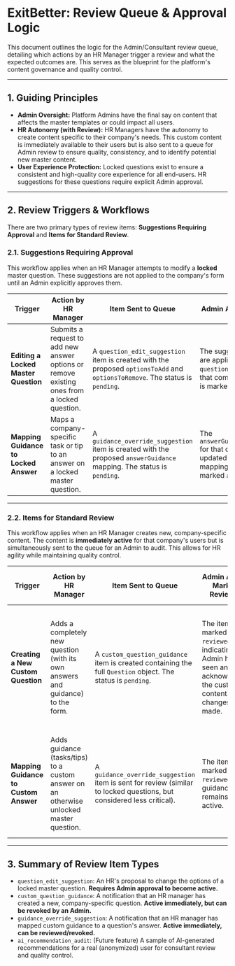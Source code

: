 # ExitBetter: Review Queue & Approval Logic

This document outlines the logic for the Admin/Consultant review queue, detailing which actions by an HR Manager trigger a review and what the expected outcomes are. This serves as the blueprint for the platform's content governance and quality control.

---

## 1. Guiding Principles

- **Admin Oversight:** Platform Admins have the final say on content that affects the master templates or could impact all users.
- **HR Autonomy (with Review):** HR Managers have the autonomy to create content specific to their company's needs. This custom content is immediately available to their users but is also sent to a queue for Admin review to ensure quality, consistency, and to identify potential new master content.
- **User Experience Protection:** Locked questions exist to ensure a consistent and high-quality core experience for all end-users. HR suggestions for these questions require explicit Admin approval.

---

## 2. Review Triggers & Workflows

There are two primary types of review items: **Suggestions Requiring Approval** and **Items for Standard Review**.

### 2.1. Suggestions Requiring Approval

This workflow applies when an HR Manager attempts to modify a **locked** master question. These suggestions are not applied to the company's form until an Admin explicitly approves them.

| Trigger                               | Action by HR Manager                                                                 | Item Sent to Queue                                                                                                        | Admin Action: **Approve**                                                                                                   | Admin Action: **Reject**                                                                                                          |
| ------------------------------------- | ------------------------------------------------------------------------------------ | ------------------------------------------------------------------------------------------------------------------------- | --------------------------------------------------------------------------------------------------------------------------- | --------------------------------------------------------------------------------------------------------------------------------- |
| **Editing a Locked Master Question** | Submits a request to add new answer options or remove existing ones from a locked question. | A `question_edit_suggestion` item is created with the proposed `optionsToAdd` and `optionsToRemove`. The status is `pending`. | The suggested changes are applied to the `question_overrides` for that company. The item is marked `approved`.              | No changes are made. The item is marked `rejected`, and the HR Manager is notified (in a future implementation).              |
| **Mapping Guidance to Locked Answer** | Maps a company-specific task or tip to an answer on a locked master question.          | A `guidance_override_suggestion` item is created with the proposed `answerGuidance` mapping. The status is `pending`.         | The `answerGuidanceOverrides` for that company are updated with the new mapping. The item is marked `approved`. | No changes are made. The item is marked `rejected`.                                                                               |

---

### 2.2. Items for Standard Review

This workflow applies when an HR Manager creates new, company-specific content. The content is **immediately active** for that company's users but is simultaneously sent to the queue for an Admin to audit. This allows for HR agility while maintaining quality control.

| Trigger                             | Action by HR Manager                                                              | Item Sent to Queue                                                                                                   | Admin Action: **Mark as Reviewed**                                                                                        | Admin Action: **Reject / Revoke**                                                                                                                              |
| ----------------------------------- | --------------------------------------------------------------------------------- | -------------------------------------------------------------------------------------------------------------------- | ------------------------------------------------------------------------------------------------------------------------- | -------------------------------------------------------------------------------------------------------------------------------------------------------------- |
| **Creating a New Custom Question** | Adds a completely new question (with its own answers and guidance) to the form.   | A `custom_question_guidance` item is created containing the full `Question` object. The status is `pending`.       | The item is marked `reviewed`, indicating the Admin has seen and acknowledged the custom content. No changes are made.    | The item is marked `rejected`, and the custom question (and its associated guidance) is **deleted** from the company's configuration. This is a corrective action. |
| **Mapping Guidance to Custom Answer**| Adds guidance (tasks/tips) to a custom answer on an otherwise unlocked master question. | A `guidance_override_suggestion` item is sent for review (similar to locked questions, but considered less critical). | The item is marked `reviewed`. The guidance remains active.                                                               | The Admin can manually navigate to the Form Editor to remove the guidance if it is inappropriate. The item is marked `rejected`.                                |

---

## 3. Summary of Review Item Types

-   `question_edit_suggestion`: An HR's proposal to change the options of a locked master question. **Requires Admin approval to become active.**
-   `custom_question_guidance`: A notification that an HR manager has created a new, company-specific question. **Active immediately, but can be revoked by an Admin.**
-   `guidance_override_suggestion`: A notification that an HR manager has mapped custom guidance to a question's answer. **Active immediately, can be reviewed/revoked.**
-   `ai_recommendation_audit`: (Future feature) A sample of AI-generated recommendations for a real (anonymized) user for consultant review and quality control.
